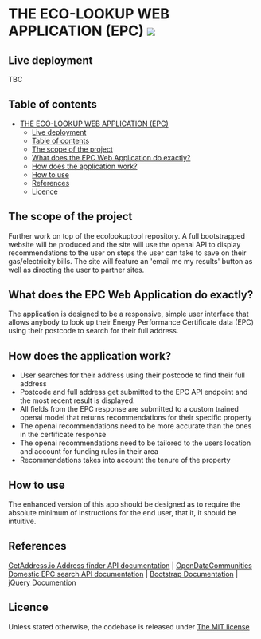 
# THE ECO-LOOKUP WEB APPLICATION (EPC)  <image src="https://img.shields.io/badge/license-MIT-green/size=100"> #

## Live deployment

TBC

## Table of contents
- [THE ECO-LOOKUP WEB APPLICATION (EPC)  ](#the-eco-lookup-web-application-epc--)
  - [Live deployment](#live-deployment)
  - [Table of contents](#table-of-contents)
  - [The scope of the project](#the-scope-of-the-project)
  - [What does the EPC Web Application do exactly?](#what-does-the-epc-web-application-do-exactly)
  - [How does the application work?](#how-does-the-application-work)
  - [How to use](#how-to-use)
  - [References](#references)
  - [Licence](#licence)


## The scope of the project

Further work on top of the ecolookuptool repository. A full bootstrapped website will be produced and the site will use the openai API to display recommendations to the user on steps the user can take to save on  their gas/electricity bills. The site will feature an 'email me my results' button as well  as directing the user to partner sites.
## What does the EPC Web Application do exactly? ##

The application is designed to be a responsive, simple user interface that allows anybody to look up their Energy Performance Certificate data (EPC) using their postcode to search for their full address.
<div style="page-break-after: always"></div> 

## How does the application work?

- User searches for their address using their postcode to find their full address
- Postcode and full address get submitted to the EPC API endpoint and the most recent result is displayed.
- All fields from the EPC response are submitted to a custom trained openai model that returns recommendations for their specific property
- The openai recommendations need to be more accurate than the ones in the certificate response
- The openai recommendations need to be tailored to the users location and account for funding rules in their area
- Recommendations takes into account the tenure of the property

## How to use ##

The enhanced version of this app should be designed as to require the absolute minimum of instructions for the end user, that it, it should be intuitive.

## References

 [GetAddress.io Address finder API documentation](https://documentation.getaddress.io) | [OpenDataCommunities Domestic EPC search API documentation](https://epc.opendatacommunities.org/docs/api/domestic) | [Bootstrap Documentation](https://getbootstrap.com/docs/5.3/getting-started/introduction/) | [jQuery Documention](https://api.jquery.com/) 

## Licence

Unless stated otherwise, the codebase is released under 
 [The MIT license](https://mit-license.org/)

